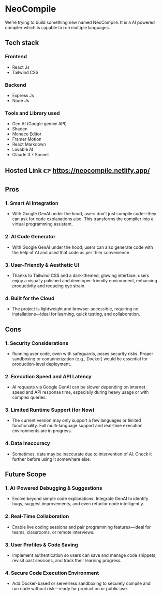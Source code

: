 # NeoCompile
We're trying to build something new named NeoCompile. It is a AI powered compiler which is capable to run multiple languages.

## Tech stack 

### Frontend
- React Js
- Tailwind CSS

### Backend
- Express Js
- Node Js

### Tools and Library used
- Gen AI (Google gemini API)
- Shadcn
- Monaco Editor
- Framer Motion
- React Markdown
- Lovable AI
- Claude 3.7 Sonnet

## Hosted Link 👉 https://neocompile.netlify.app/

## Pros 
### 1.	Smart AI Integration
 - With Google GenAI under the hood, users don't just compile code—they can ask for code explanations also. This transforms the compiler into a virtual programming assistant.

### 2. AI Code Generator
- With Google GenAI under the hood, users can also generate code with the help of AI and used that code as per thier convenience.

### 3. User-Friendly & Aesthetic UI
-  Thanks to Tailwind CSS and a dark-themed, glowing interface, users enjoy a visually polished and developer-friendly environment, enhancing productivity and reducing eye strain.

### 4. Built for the Cloud
- The project is lightweight and browser-accessible, requiring no installations—ideal for learning, quick testing, and collaboration.

## Cons
### 1.	Security Considerations
- Running user code, even with safeguards, poses security risks. Proper sandboxing or containerization (e.g., Docker) would be essential for production-level deployment.

### 2.	Execution Speed and API Latency
- AI requests via Google GenAI can be slower depending on internet speed and API response time, especially during heavy usage or with complex queries.

### 3.	Limited Runtime Support (for Now)
- The current version may only support a few languages or limited functionality. Full multi-language support and real-time execution environments are in progress.

### 4. Data Inaccuracy
- Sometimes, data may be inaccurate due to intervention of AI. Check it further before using it somewhere else.

## Future Scope
### 1.	AI-Powered Debugging & Suggestions
- Evolve beyond simple code explanations. Integrate GenAI to identify bugs, suggest improvements, and even refactor code intelligently.

### 2. Real-Time Collaboration
- Enable live coding sessions and pair programming features—ideal for teams, classrooms, or remote interviews.

### 3. User Profiles & Code Saving
- Implement authentication so users can save and manage code snippets, revisit past sessions, and track their learning progress.

### 4.	Secure Code Execution Environment
- Add Docker-based or serverless sandboxing to securely compile and run code without risk—ready for production or public use.


